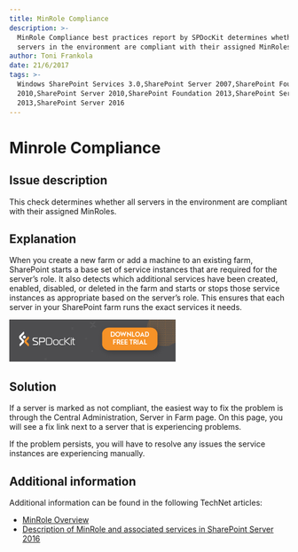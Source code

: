 ```yaml
---
title: MinRole Compliance
description: >-
  MinRole Compliance best practices report by SPDocKit determines whether all
  servers in the environment are compliant with their assigned MinRoles.
author: Toni Frankola
date: 21/6/2017
tags: >-
  Windows SharePoint Services 3.0,SharePoint Server 2007,SharePoint Foundation
  2010,SharePoint Server 2010,SharePoint Foundation 2013,SharePoint Server
  2013,SharePoint Server 2016
---
```


# Minrole Compliance

## Issue description

This check determines whether all servers in the environment are compliant with their assigned MinRoles.

## Explanation

When you create a new farm or add a machine to an existing farm, SharePoint starts a base set of service instances that are required for the server’s role. It also detects which additional services have been created, enabled, disabled, or deleted in the farm and starts or stops those service instances as appropriate based on the server’s role. This ensures that each server in your SharePoint farm runs the exact services it needs.

[![Download SPDocKit](../../.gitbook/assets/spdockit_download.png)](http://bit.ly/2US0Zna)

## Solution

If a server is marked as not compliant, the easiest way to fix the problem is through the Central Administration, Server in Farm page. On this page, you will see a fix link next to a server that is experiencing problems.

If the problem persists, you will have to resolve any issues the service instances are experiencing manually.

## Additional information

Additional information can be found in the following TechNet articles:

* [MinRole Overview](https://docs.microsoft.com/en-us/sharepoint/install/overview-of-minrole-server-roles-in-sharepoint-server)
* [Description of MinRole and associated services in SharePoint Server 2016](https://technet.microsoft.com/en-us/library/mt667910%28v=office.16%29.aspx)

